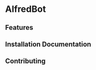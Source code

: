 AlfredBot
=====================

Features
-------------


Installation Documentation
-----------

Contributing
---------------
